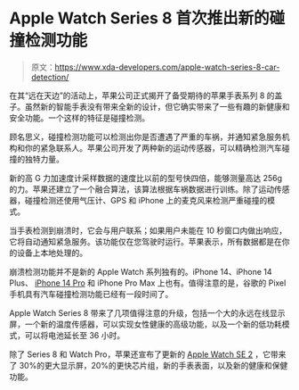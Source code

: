 # Apple Watch Series 8 首次推出新的碰撞检测功能

> 原文：<https://www.xda-developers.com/apple-watch-series-8-car-detection/>

在其“远在天边”的活动上，苹果公司正式揭开了备受期待的苹果手表系列 8 的盖子。虽然新的智能手表没有带来全新的设计，但它确实带来了一些有趣的新健康和安全功能。一个这样的特征是碰撞检测。

顾名思义，碰撞检测功能可以检测出你是否遭遇了严重的车祸，并通知紧急服务机构和你的紧急联系人。苹果公司开发了两种新的运动传感器，可以精确检测汽车碰撞的独特力量。

新的高 G 力加速度计采样数据的速度比以前的型号快四倍，能够测量高达 256g 的力。苹果还建立了一个融合算法，该算法根据车祸数据进行训练。除了运动传感器，碰撞检测还使用气压计、GPS 和 iPhone 上的麦克风来检测严重碰撞的模式。

当手表检测到崩溃时，它会与用户联系；如果用户未能在 10 秒窗口内做出响应，它将自动通知紧急服务。该功能仅在您驾驶时运行。苹果表示，所有数据都是在你的设备上本地处理的。

崩溃检测功能并不是新的 Apple Watch 系列独有的。iPhone 14、iPhone 14 Plus、 [iPhone 14 Pro](https://www.xda-developers.com/apple-iphone-14-pro/) 和 iPhone Pro Max 上也有。值得注意的是，谷歌的 Pixel 手机具有汽车碰撞检测功能已经有一段时间了。

Apple Watch Series 8 带来了几项值得注意的升级，包括一个大的永远在线显示屏，一个新的温度传感器，可以实现女性健康的高级功能，以及一个新的低功耗模式，可以将电池延长至 36 小时。

除了 Series 8 和 Watch Pro，苹果还宣布了更新的 [Apple Watch SE 2](https://www.xda-developers.com/apple-watch-se-2-launch/) ，它带来了 30%的更大显示屏，20%的更快芯片组，新的手表表面，以及新的健康和保健功能。